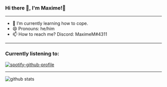 ### Hi there 👋, I'm Maxime!🌌
***
- 🌱 I’m currently learning how to cope.
- 😄 Pronouns: he/him
- 📫 How to reach me? Discord: MaximeM#4311
***
### Currently listening to:
[![spotify-github-profile](https://spotify-github-profile.vercel.app/api/view?uid=vz20mkwo9z3799oixnrhuje8o&cover_image=true&theme=novatorem&bar_color=6852b7&bar_color_cover=false)](https://spotify-github-profile.vercel.app/api/view?uid=vz20mkwo9z3799oixnrhuje8o&redirect=true)
***
![github stats](https://github-readme-stats.vercel.app/api?username=Lykoto-M&show_icons=true&theme=dark)
<!--START_SECTION:activity-->

<!--
**Lykoto-M/Lykoto-M** is a ✨ _special_ ✨ repository because its `README.md` (this file) appears on your GitHub profile.

Here are some ideas to get you started:

- 🔭 I’m currently working on ...
- 🌱 I’m currently learning ...
- 👯 I’m looking to collaborate on ...
- 🤔 I’m looking for help with ...
- 💬 Ask me about ...
- 📫 How to reach me: ...
- 😄 Pronouns: ...
- ⚡ Fun fact: ...
-->
